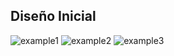 
## Diseño Inicial
![example1](https://github.com/user-attachments/assets/d0ae2578-188b-4646-b4a2-54afb1ecc9e7)
![example2](https://github.com/user-attachments/assets/0a408758-d3e8-4483-87de-f1d8154d1eaf)
![example3](https://github.com/user-attachments/assets/3db05f54-026b-404e-9f1b-ba96794c13e5)
